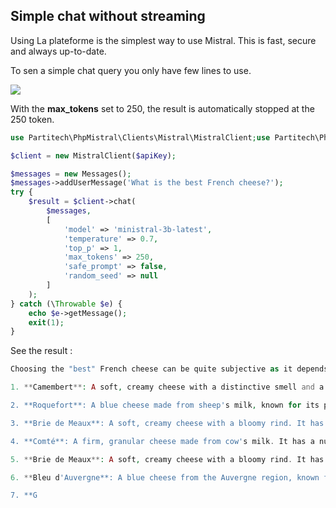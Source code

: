 ## Simple chat without streaming

Using La plateforme is the simplest way to use Mistral. This is fast, secure and always up-to-date.

To sen a simple chat query you only have few lines to use.


![](vids/chat_no_streaming.gif)


With the **max_tokens** set to 250, the result is automatically stopped at the 250 token.

```php
use Partitech\PhpMistral\Clients\Mistral\MistralClient;use Partitech\PhpMistral\Messages;

$client = new MistralClient($apiKey);

$messages = new Messages();
$messages->addUserMessage('What is the best French cheese?');
try {
    $result = $client->chat(
        $messages,
        [
            'model' => 'ministral-3b-latest',
            'temperature' => 0.7,
            'top_p' => 1,
            'max_tokens' => 250,
            'safe_prompt' => false,
            'random_seed' => null
        ]
    );
} catch (\Throwable $e) {
    echo $e->getMessage();
    exit(1);
}
```

See the result : 
```php
Choosing the "best" French cheese can be quite subjective as it depends on personal preferences. However, some of the most renowned and highly regarded French cheeses include:

1. **Camembert**: A soft, creamy cheese with a distinctive smell and a mild, nutty flavor. It's one of the most famous French cheeses worldwide.

2. **Roquefort**: A blue cheese made from sheep's milk, known for its pungent aroma and strong flavor. It's often served with bread and fruit.

3. **Brie de Meaux**: A soft, creamy cheese with a bloomy rind. It has a mild, buttery flavor and is often served at room temperature.

4. **Comté**: A firm, granular cheese made from cow's milk. It has a nutty, slightly sweet flavor and is often used in cooking.

5. **Brie de Meaux**: A soft, creamy cheese with a bloomy rind. It has a mild, buttery flavor and is often served at room temperature.

6. **Bleu d'Auvergne**: A blue cheese from the Auvergne region, known for its complex flavors and crumbly texture.

7. **G
```